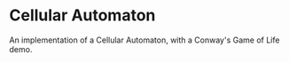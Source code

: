 Cellular Automaton
==================

An implementation of a Cellular Automaton, with a Conway's Game of Life demo.



